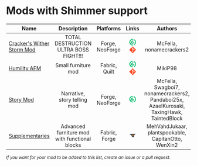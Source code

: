 # Mods with Shimmer support

| Name | Description | Platforms | Links | Authors |
| --- | :---: | :---: | :---: | :---: |
| [Cracker's Wither Storm Mod](https://modrinth.com/mod/crackers-wither-storm-mod) | TOTAL DESTRUCTION ULTRA BOSS FIGHT!!! | Forge, NeoForge | [![Modrinth Logo](https://raw.githubusercontent.com/TheUsefulLists/assets/main/Images/Platform_Icons/Modrinth.png)](https://modrinth.com/mod/crackers-wither-storm-mod) [![Github Logo](https://raw.githubusercontent.com/TheUsefulLists/assets/main/Images/Platform_Icons/Github.png)](https://github.com/nonamecrackers2/crackers-wither-storm-mod) | McFella, nonamecrackers2 |
| [Humility AFM](https://modrinth.com/mod/humility-afm) | Small furniture mod | Fabric, Quilt | [![Modrinth Logo](https://raw.githubusercontent.com/TheUsefulLists/assets/main/Images/Platform_Icons/Modrinth.png)](https://modrinth.com/mod/humility-afm) [![Github Logo](https://raw.githubusercontent.com/TheUsefulLists/assets/main/Images/Platform_Icons/Github.png)](https://github.com/MikiP98/HumilityAFM) | MikiP98 |
| [Story Mod](https://modrinth.com/mod/story-mod) | Narrative, story telling mod | Forge, NeoForge | [![Modrinth Logo](https://raw.githubusercontent.com/TheUsefulLists/assets/main/Images/Platform_Icons/Modrinth.png)](https://modrinth.com/mod/story-mod) | McFella, Swagboi7, nonamecrackers2, Pandaboi25x, AzaelKurosaki, TaxingHawk, TaintedBlock |
| [Supplementaries](https://www.curseforge.com/minecraft/mc-mods/supplementaries) | Advanced furniture mod with functional blocks | Fabric, Forge | [![CurseForge Logo](https://raw.githubusercontent.com/TheUsefulLists/assets/main/Images/Platform_Icons/CurseForge.png)](https://www.curseforge.com/minecraft/mc-mods/supplementaries) | MehVahdJukaar, plantspookable, CapitanOtto, WenXin2 |

<sup>*If you want for your mod to be added to this list, create an issue or a pull request.*</sup>
